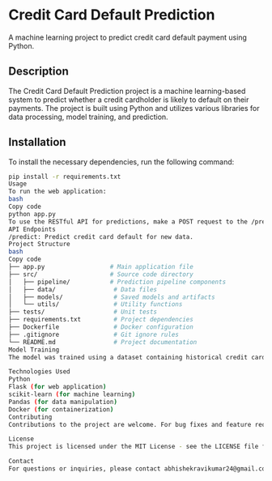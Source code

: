 ﻿# Credit Card Default Prediction

A machine learning project to predict credit card default payment using Python.

## Description

The Credit Card Default Prediction project is a machine learning-based system to predict whether a credit cardholder is likely to default on their payments. The project is built using Python and utilizes various libraries for data processing, model training, and prediction.

## Installation

To install the necessary dependencies, run the following command:

```bash
pip install -r requirements.txt
Usage
To run the web application:
bash
Copy code
python app.py
To use the RESTful API for predictions, make a POST request to the /predict endpoint with the required data.
API Endpoints
/predict: Predict credit card default for new data.
Project Structure
bash
Copy code
├── app.py                  # Main application file
├── src/                    # Source code directory
│   ├── pipeline/           # Prediction pipeline components
│   ├── data/                # Data files
│   ├── models/              # Saved models and artifacts
│   └── utils/               # Utility functions
├── tests/                   # Unit tests
├── requirements.txt         # Project dependencies
├── Dockerfile               # Docker configuration
├── .gitignore               # Git ignore rules
└── README.md                # Project documentation
Model Training
The model was trained using a dataset containing historical credit cardholder data. The data was preprocessed to handle missing values and encode categorical variables. The machine learning algorithm used was a random forest classifier. The trained model was saved and used for predictions.

Technologies Used
Python
Flask (for web application)
scikit-learn (for machine learning)
Pandas (for data manipulation)
Docker (for containerization)
Contributing
Contributions to the project are welcome. For bug fixes and feature requests, please open an issue. For code contributions, please fork the repository and submit a pull request for review.

License
This project is licensed under the MIT License - see the LICENSE file for details.

Contact
For questions or inquiries, please contact abhishekravikumar24@gmail.com.





